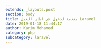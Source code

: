 ```yaml
---
extends: _layouts.post
section: body
title: مقدمة لدخول في اطار العمل Laravel
date: 2019-01-18 11:44:17
author: Karim Mohamed
category: php
subcategory: laravel
---
```


